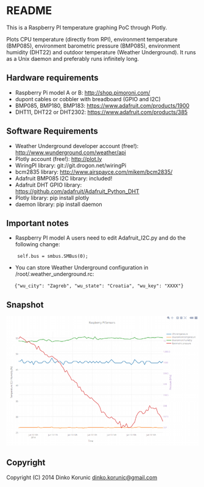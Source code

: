 README
======

This is a Raspberry PI temperature graphing PoC through Plotly.

Plots CPU temperature (directly from RPI), environment temperature
(BMP085), environment barometric pressure (BMP085), environment humidity
(DHT22) and outdoor temperature (Weather Underground). It runs as a Unix
daemon and preferably runs infinitely long.

Hardware requirements
---------------------
* Raspberry Pi model A or B: http://shop.pimoroni.com/
* dupont cables or cobbler with breadboard (GPIO and I2C)
* BMP085, BMP180, BMP183: https://www.adafruit.com/products/1900
* DHT11, DHT22 or DHT2302: https://www.adafruit.com/products/385

Software Requirements
---------------------
* Weather Underground developer account (free!): http://www.wunderground.com/weather/api
* Plotly account (free!): http://plot.ly
* WiringPI library: git://git.drogon.net/wiringPi
* bcm2835 library: http://www.airspayce.com/mikem/bcm2835/
* Adafruit BMP085 I2C library: included!
* Adafruit DHT GPIO library: https://github.com/adafruit/Adafruit_Python_DHT
* Plotly library: pip install plotly
* daemon library: pip install daemon

Important notes
---------------
* Raspberry PI model A users need to edit Adafruit_I2C.py and do the following change:

```
    self.bus = smbus.SMBus(0);
```

* You can store Weather Underground configuration in /root/.weather_underground.rc:

```
   {"wu_city": "Zagreb", "wu_state": "Croatia", "wu_key": "XXXX"}
```

Snapshot
--------
![/rpi-plot.png](/rpi-plot.png)

Copyright
---------
Copyright (C) 2014  Dinko Korunic <dinko.korunic@gmail.com>
